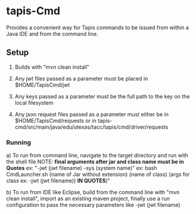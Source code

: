 # tapis-Cmd

Provides a convenient way for Tapis commands to be issued from within a Java IDE and from the command line.

## Setup

1. Builds with "mvn clean install"

2. Any jwt files passed as a parameter must be placed in $HOME/TapisCmd/jwt

3. Any keys passed as a parameter must be the full path to the key on the local filesystem  

4. Any json request files passed as a parameter must either be in $HOME/TapisCmd/requests or in 
   tapis-cmd/src/main/java/edu/utexas/tacc/tapis/cmd/driver/requests

### Running

a) To run from command line, navigate to the target directory and run with the shell file 
	NOTE: **final arguments after jar and class name must be in Quotes** ex: "-jwt (jwt filename) -sys (system name)"
	ex: bash CmdLauncher.sh (name of Jar without extension) (name of class) (args for class ex: -jwt (jwt filename)) **IN QUOTES**)"

b) To run from IDE like Eclipse, build from the command line with "mvn clean install", import as an existing maven project,
     finally use a run configuration to pass the necessary parameters like -jwt (jwt filename)
